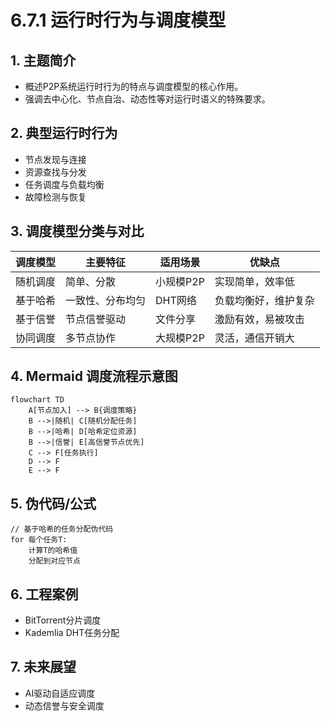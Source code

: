 # 6.7.1 运行时行为与调度模型

## 1. 主题简介

- 概述P2P系统运行时行为的特点与调度模型的核心作用。
- 强调去中心化、节点自治、动态性等对运行时语义的特殊要求。

## 2. 典型运行时行为

- 节点发现与连接
- 资源查找与分发
- 任务调度与负载均衡
- 故障检测与恢复

## 3. 调度模型分类与对比

| 调度模型 | 主要特征 | 适用场景 | 优缺点 |
|---|---|---|---|
| 随机调度 | 简单、分散 | 小规模P2P | 实现简单，效率低 |
| 基于哈希 | 一致性、分布均匀 | DHT网络 | 负载均衡好，维护复杂 |
| 基于信誉 | 节点信誉驱动 | 文件分享 | 激励有效，易被攻击 |
| 协同调度 | 多节点协作 | 大规模P2P | 灵活，通信开销大 |

## 4. Mermaid 调度流程示意图

```mermaid
flowchart TD
    A[节点加入] --> B{调度策略}
    B -->|随机| C[随机分配任务]
    B -->|哈希| D[哈希定位资源]
    B -->|信誉| E[高信誉节点优先]
    C --> F[任务执行]
    D --> F
    E --> F
```

## 5. 伪代码/公式

```pseudo
// 基于哈希的任务分配伪代码
for 每个任务T:
    计算T的哈希值
    分配到对应节点
```

## 6. 工程案例

- BitTorrent分片调度
- Kademlia DHT任务分配

## 7. 未来展望

- AI驱动自适应调度
- 动态信誉与安全调度
